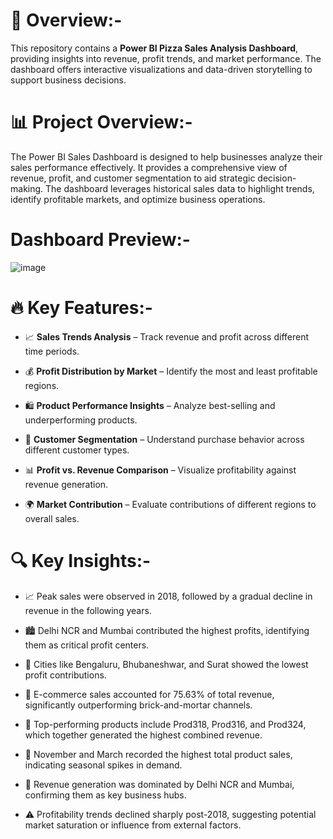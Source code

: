 # 📌 Overview:-

This repository contains a **Power BI  Pizza Sales Analysis Dashboard**, providing insights into revenue, profit trends, and market performance. The dashboard offers interactive visualizations and data-driven storytelling to support business decisions.

# 📊 Project Overview:-

The Power BI Sales Dashboard is designed to help businesses analyze their sales performance effectively. It provides a comprehensive view of revenue, profit, and customer segmentation to aid strategic decision-making. The dashboard leverages historical sales data to highlight trends, identify profitable markets, and optimize business operations.

# Dashboard Preview:-

![image](https://github.com/user-attachments/assets/61de8798-daf3-4dec-bb25-dedae543fb30)


# 🔥 Key Features:-
- 📈 **Sales Trends Analysis** – Track revenue and profit across different time periods.

- 💰 **Profit Distribution by Market** – Identify the most and least profitable regions.

- 🛍 **Product Performance Insights** – Analyze best-selling and underperforming products.

- 👥 **Customer Segmentation** – Understand purchase behavior across different customer types.

- 📊 **Profit vs. Revenue Comparison** – Visualize profitability against revenue generation.

- 🌍 **Market Contribution** – Evaluate contributions of different regions to overall sales.


# 🔍 Key Insights:-
- 📈 Peak sales were observed in 2018, followed by a gradual decline in revenue in the following years.

- 🏙️ Delhi NCR and Mumbai contributed the highest profits, identifying them as critical profit centers.

- 🧭 Cities like Bengaluru, Bhubaneshwar, and Surat showed the lowest profit contributions.

- 🛒 E-commerce sales accounted for 75.63% of total revenue, significantly outperforming brick-and-mortar channels.

- 🍕 Top-performing products include Prod318, Prod316, and Prod324, which together generated the highest combined revenue.

- 📅 November and March recorded the highest total product sales, indicating seasonal spikes in demand.

- 🌆 Revenue generation was dominated by Delhi NCR and Mumbai, confirming them as key business hubs.

- ⚠️ Profitability trends declined sharply post-2018, suggesting potential market saturation or influence from external factors.
